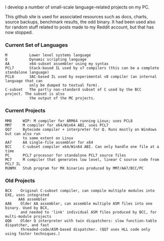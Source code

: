 I develop a number of small-scale language-related projects on my PC.

This github site is used for associated resources such as docs, charts, source backups, benchmark results, the odd binary. It had been used also for random stuff related to posts made to my Reddit account, but that has now stopped.

### Current Set of Languages
````
M          Lower level systems language
Q          Dynamic scripting language
AA         x64-subset assembler using my syntax
PCL7       Stack-based IL used by v7 compilers (this can be a complete standalone language)
PCL8       3AC-based IL used by experimental v8 compiler (an internal language that can
           only be dumped to textual form).
C-subset   The partly non-standard subset of C used by the BCC project. The subset is also
           the output of the MC projects.
````

### Current Projects

````
MM8     WIP: M compiler for ARM64 running Linux; uses PCL8
MM7     M compiler for x64/Win64 ABI, uses PCL7
QQ7     Bytecode compiler + interpreter for Q. Runs mostly on Windows but can also run
        to some extent on Linux
AA7     AA single-file assembler for x64
BCC     C-subset compiler x64/Win64 ABI. Can only handle one file at a time
PC      PCL7 processor for standalone PCL7 source files
MC7     M compiler that generates low level, linear C source code from PCL7 IL
RUNMX   Stub program for MX binaries produced by MM7/AA7/BCC/PC

````

### Old Projects
````
BCX    Original C-subset compiler, can compile multiple modules into EXE, uses integrated
      AA6 assembler
AA6    Older AA assembler, can assemble multiple ASM files into one binary. Used by BCX,
       and needed to 'link' individual ASM files produced by BCC, for multi-module projects
QQ6    Older Q interpreter with twin dispatchers: slow function-table dispatcher, and fast
       threaded-code/ASM-based dispatcher. (QQ7 uses HLL code only using faster techniques.)

````
